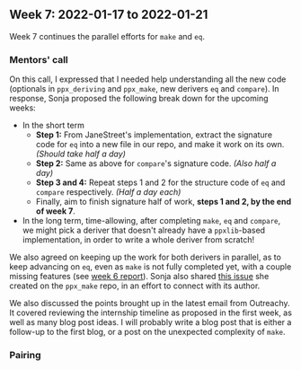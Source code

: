 ## Week 7: 2022-01-17 to 2022-01-21

Week 7 continues the parallel efforts for `make` and `eq`.

### Mentors' call

On this call, I expressed that I needed help understanding all the new code (optionals in `ppx_deriving` and `ppx_make`, new derivers `eq` and `compare`). In response, Sonja proposed the following break down for the upcoming weeks:
- In the short term 
    - **Step 1:** From JaneStreet's implementation, extract the signature code for `eq` into a new file in our repo, and make it work on its own. _(Should take half a day)_
    - **Step 2:** Same as above for `compare`'s signature code. _(Also half a day)_
    - **Step 3 and 4:** Repeat steps 1 and 2 for the structure code of `eq` and `compare` respectively. _(Half a day each)_
    - Finally, aim to finish signature half of work, **steps 1 and 2, by the end of week 7**.
- In the long term, time-allowing, after completing `make`, `eq` and `compare`, we might pick a deriver that doesn't already have a `ppxlib`-based implementation, in order to write a whole deriver from scratch!

We also agreed on keeping up the work for both derivers in parallel, as to keep advancing on `eq`, even as `make` is not fully completed yet, with a couple missing features (see [week 6 report](/weekly/week-6.md)). Sonja also shared [this issue](https://github.com/bn-d/ppx_make/issues/6) she created on the `ppx_make` repo, in an effort to connect with its author.

We also discussed the points brought up in the latest email from Outreachy. It covered reviewing the internship timeline as proposed in the first week, as well as many blog post ideas. I will probably write a blog post that is either a follow-up to the first blog, or a post on the unexpected complexity of `make`.

### Pairing 
